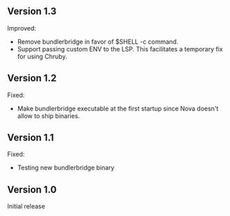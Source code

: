 ## Version 1.3

Improved:

- Remove bundlerbridge in favor of $SHELL -c command.
- Support passing custom ENV to the LSP. This facilitates a temporary fix for using Chruby.

## Version 1.2

Fixed:

- Make bundlerbridge executable at the first startup since Nova doesn't allow to ship binaries.

## Version 1.1

Fixed:

- Testing new bundlerbridge binary

## Version 1.0

Initial release
